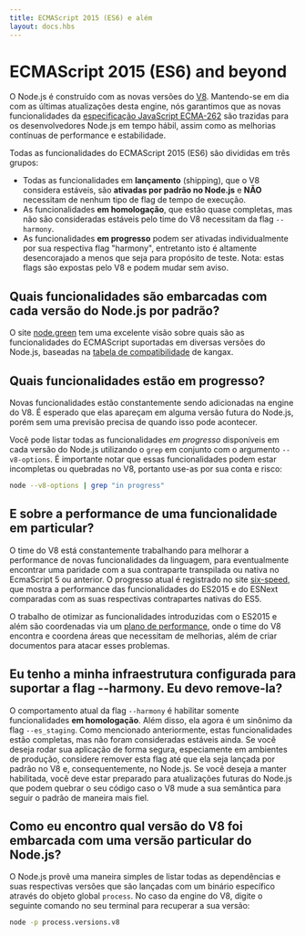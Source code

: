 ```yaml
---
title: ECMAScript 2015 (ES6) e além
layout: docs.hbs
---
```

# ECMAScript 2015 (ES6) and beyond

O Node.js é construído com as novas versões do [V8](https://v8.dev/). Mantendo-se em dia com as últimas atualizações desta engine, nós garantimos que as novas funcionalidades da [especificação JavaScript ECMA-262](http://www.ecma-international.org/publications/standards/Ecma-262.htm) são trazidas para os desenvolvedores Node.js em tempo hábil, assim como as melhorias contínuas de performance e estabilidade.

Todas as funcionalidades do ECMAScript 2015 (ES6) são divididas em três grupos:

* Todas as funcionalidades em **lançamento** (shipping), que o V8 considera estáveis, são **ativadas por padrão no Node.js** e **NÃO** necessitam de nenhum tipo de flag de tempo de execução.
* As funcionalidades **em homologação**, que estão quase completas, mas não são consideradas estáveis pelo time do V8 necessitam da flag `--harmony`.
* As funcionalidades **em progresso** podem ser ativadas individualmente por sua respectiva flag "harmony", entretanto isto é altamente desencorajado a menos que seja para propósito de teste. Nota: estas flags são expostas pelo V8 e podem mudar sem aviso.

## Quais funcionalidades são embarcadas com cada versão do Node.js por padrão?

O site [node.green](http://node.green) tem uma excelente visão sobre quais são as funcionalidades do ECMAScript suportadas em diversas versões do Node.js, baseadas na [tabela de compatibilidade](https://github.com/kangax/compat-table) de kangax.

## Quais funcionalidades estão em progresso?

Novas funcionalidades estão constantemente sendo adicionadas na engine do V8. É esperado que elas apareçam em alguma versão futura do Node.js, porém sem uma previsão precisa de quando isso pode acontecer.

Você pode listar todas as funcionalidades *em progresso* disponíveis em cada versão do Node.js utilizando o `grep` em conjunto com o argumento `--v8-options`. É importante notar que essas funcionalidades podem estar incompletas ou quebradas no V8, portanto use-as por sua conta e risco:

```bash
node --v8-options | grep "in progress"
```
## E sobre a performance de uma funcionalidade em particular?

O time do V8 está constantemente trabalhando para melhorar a performance de novas funcionalidades da linguagem, para eventualmente encontrar uma paridade com a sua contraparte transpilada ou nativa no EcmaScript 5 ou anterior. O progresso atual é registrado no site [six-speed](https://fhinkel.github.io/six-speed), que mostra a performance das funcionalidades do ES2015 e do ESNext comparadas com as suas respectivas contrapartes nativas do ES5.

O trabalho de otimizar as funcionalidades introduzidas com o ES2015 e além são coordenadas via um [plano de performance](https://docs.google.com/document/d/1EA9EbfnydAmmU_lM8R_uEMQ-U_v4l9zulePSBkeYWmY), onde o time do V8 encontra e coordena áreas que necessitam de melhorias, além de criar documentos para atacar esses problemas.

## Eu tenho a minha infraestrutura configurada para suportar a flag --harmony. Eu devo remove-la?

O comportamento atual da flag `--harmony` é habilitar somente funcionalidades **em homologação**.  Além disso, ela agora é um sinônimo da flag `--es_staging`. Como mencionado anteriormente, estas funcionalidades estão completas, mas não foram consideradas estáveis ainda. Se você deseja rodar sua aplicação de forma segura, especiamente em ambientes de produção, considere remover esta flag até que ela seja lançada por padrão no V8 e, consequentemente, no Node.js. Se você deseja a manter habilitada, você deve estar preparado para atualizações futuras do Node.js que podem quebrar o seu código caso o V8 mude a sua semântica para seguir o padrão de maneira mais fiel.

## Como eu encontro qual versão do V8 foi embarcada com uma versão particular do Node.js?

O Node.js provê uma maneira simples de listar todas as dependências e suas respectivas versões que são lançadas com um binário específico através do objeto global `process`. No caso da engine do V8, digite o seguinte comando no seu terminal para recuperar a sua versão:

```bash
node -p process.versions.v8
```
